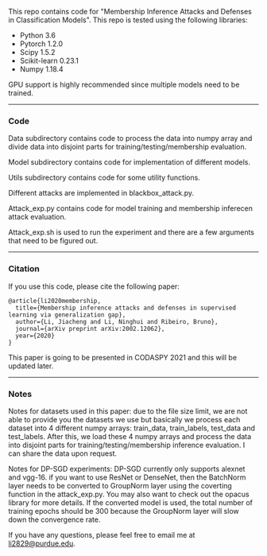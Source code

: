 This repo contains code for "Membership Inference Attacks and Defenses in Classification Models". This repo is tested using the following libraries: 

- Python 3.6
- Pytorch 1.2.0
- Scipy 1.5.2
- Scikit-learn 0.23.1
- Numpy 1.18.4

GPU support is highly recommended since multiple models need to be trained.	

------

### Code

Data subdirectory contains code to process the data into numpy array and divide data into disjoint parts for training/testing/membership evaluation. 

Model subdirectory contains code for implementation of different models.

Utils subdirectory contains code for some utility functions.

Different attacks are implemented in blackbox_attack.py.

Attack_exp.py contains code for model training and membership inferecen attack evaluation.

Attack_exp.sh is used to run the experiment and there are a few arguments that need to be figured out.

-----

### Citation

If you use this code, please cite the following paper:

```
@article{li2020membership,
  title={Membership inference attacks and defenses in supervised learning via generalization gap},
  author={Li, Jiacheng and Li, Ninghui and Ribeiro, Bruno},
  journal={arXiv preprint arXiv:2002.12062},
  year={2020}
}
```

This paper is going to be presented in CODASPY 2021 and this will be updated later.

-----

### Notes

Notes for datasets used in this paper: due to the file size limit, we are not able to provide you the datasets we use but basically we process each dataset into 4 different numpy arrays: train_data, train_labels, test_data and test_labels. After this, we load these 4 numpy arrays and process the data into disjoint parts for training/testing/membership inference evaluation. I can share the data upon request.

Notes for DP-SGD experiments: DP-SGD currently only supports alexnet and vgg-16. if you want to use ResNet or DenseNet, then the BatchNorm layer needs to be converted to GroupNorm layer using the coverting function in the attack_exp.py. You may also want to check out the opacus library for more details. If the converted model is used, the total number of training epochs should be 300 because the GroupNorm layer will slow down the convergence rate.



If you have any questions, please feel free to email me at li2829@purdue.edu.

